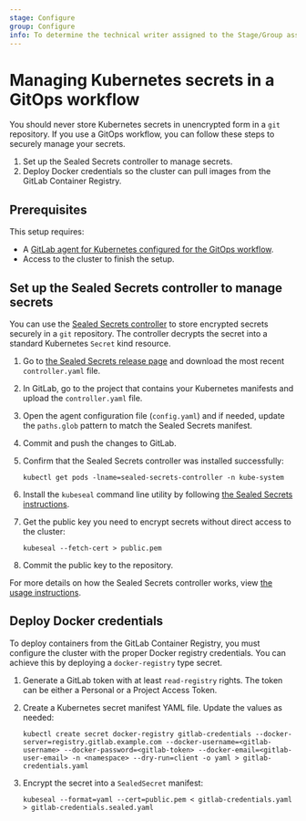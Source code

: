 ```yaml
---
stage: Configure
group: Configure
info: To determine the technical writer assigned to the Stage/Group associated with this page, see https://about.gitlab.com/handbook/engineering/ux/technical-writing/#assignments
---
```


# Managing Kubernetes secrets in a GitOps workflow

You should never store Kubernetes secrets in unencrypted form in a `git` repository. If you use a GitOps workflow, you can follow these steps to securely manage your secrets.

1. Set up the Sealed Secrets controller to manage secrets.
1. Deploy Docker credentials so the cluster can pull images from the GitLab Container Registry.

## Prerequisites

This setup requires:

- A [GitLab agent for Kubernetes configured for the GitOps workflow](../gitops.md).
- Access to the cluster to finish the setup.

## Set up the Sealed Secrets controller to manage secrets

You can use the [Sealed Secrets controller](https://github.com/bitnami-labs/sealed-secrets) to store encrypted secrets securely in a `git` repository. The controller decrypts the secret into a standard Kubernetes `Secret` kind resource.

1. Go to [the Sealed Secrets release page](https://github.com/bitnami-labs/sealed-secrets/releases) and download the most recent `controller.yaml` file.
1. In GitLab, go to the project that contains your Kubernetes manifests and upload the `controller.yaml` file.
1. Open the agent configuration file (`config.yaml`) and if needed, update the `paths.glob` pattern to match the Sealed Secrets manifest.
1. Commit and push the changes to GitLab.
1. Confirm that the Sealed Secrets controller was installed successfully:

   ```shell
   kubectl get pods -lname=sealed-secrets-controller -n kube-system
   ```

1. Install the `kubeseal` command line utility by following [the Sealed Secrets instructions](https://github.com/bitnami-labs/sealed-secrets#homebrew).
1. Get the public key you need to encrypt secrets without direct access to the cluster:

   ```shell
   kubeseal --fetch-cert > public.pem
   ```

1. Commit the public key to the repository.

For more details on how the Sealed Secrets controller works, view [the usage instructions](https://github.com/bitnami-labs/sealed-secrets/blob/main/README.md#usage).

## Deploy Docker credentials

To deploy containers from the GitLab Container Registry, you must configure the cluster with the proper Docker registry credentials. You can achieve this by deploying a `docker-registry` type secret.

1. Generate a GitLab token with at least `read-registry` rights. The token can be either a Personal or a Project Access Token.
1. Create a Kubernetes secret manifest YAML file. Update the values as needed:

    ```shell
    kubectl create secret docker-registry gitlab-credentials --docker-server=registry.gitlab.example.com --docker-username=<gitlab-username> --docker-password=<gitlab-token> --docker-email=<gitlab-user-email> -n <namespace> --dry-run=client -o yaml > gitlab-credentials.yaml
    ```

1. Encrypt the secret into a `SealedSecret` manifest:

   ```shell
   kubeseal --format=yaml --cert=public.pem < gitlab-credentials.yaml > gitlab-credentials.sealed.yaml
   ```

